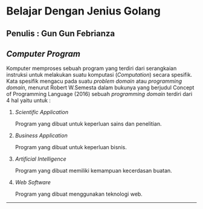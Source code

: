 # Belajar Dengan Jenius Golang

## Penulis : Gun Gun Febrianza

## *Computer Program*

Komputer memproses sebuah program yang terdiri dari serangkaian instruksi untuk melakukan suatu komputasi (*Computation*) secara spesifik. Kata spesifik mengacu pada suatu *problem domain* atau *programming domain*, menurut Robert W.Semesta dalam bukunya yang berjudul Concept of Programming Language (2016) sebuah *programming domain* terdiri dari 4 hal yaitu untuk :

1. *Scientific Application*

   Program yang dibuat untuk keperluan sains dan penelitian.

2. *Business Application*

   Program yang dibuat untuk keperluan bisnis.

3. *Artificial Intelligence*

   Program yang dibuat memiliki kemampuan kecerdasan buatan.

4. *Web Software* 

   Program yang dibuat menggunakan teknologi web.

---------------------

